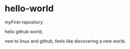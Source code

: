 # hello-world
myFirst-repository

hello github world,

new to linux and github, feels like discovering a new world.
